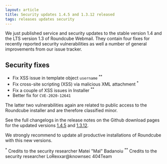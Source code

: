 ```yaml
---
layout: article
title: Security updates 1.4.5 and 1.3.12 released
tags: releases updates security
---
```


We just published service and security updates to the stable version 1.4 and the LTS
version 1.3 of Roundcube Webmail. They contain four fixes for recently reported
security vulnerabilities as well a number of general improvements from our issue tracker.

## Security fixes

- Fix XSS issue in template object `username` <sup>**</sup>
- Fix cross-site scripting (XSS) via malicious XML attachment <sup>*</sup>
- Fix a couple of XSS issues in Installer <sup>**</sup>
- Better fix for `CVE-2020-12641`

The latter two vulnerabilities again are related to public access to the Roundcube installer
and are therefore classified minor.

See the full changelogs in the release notes on the Github download pages for the updated versions
[1.4.5](https://github.com/roundcube/roundcubemail/releases/tag/1.4.5) and [1.3.12](https://github.com/roundcube/roundcubemail/releases/tag/1.3.12).

We strongly recommend to update all productive installations of Roundcube
with this new versions.

<sup>*</sup> Credits to the security researcher Matei "Mal" Badanoiu
<sup>**</sup> Credits to the security researcher LoRexxar@knownsec 404Team
